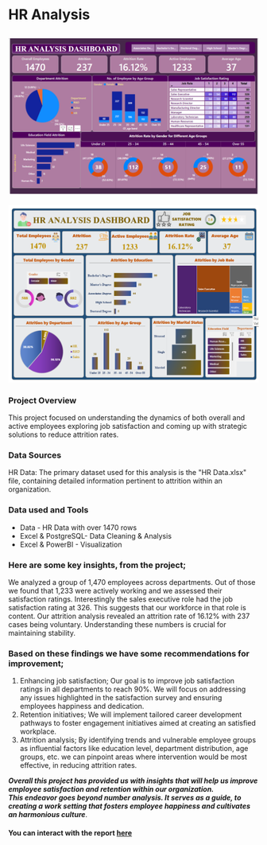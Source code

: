 # HR Analysis

![image](HR_Dashboard.png)
---
![](HR_Analysis-ExcelDashboard.png)
### Project Overview
This project focused on understanding the dynamics of both overall and active employees exploring job satisfaction and coming up with strategic solutions to reduce attrition rates.

### Data Sources
HR Data: The primary dataset used for this analysis is the "HR Data.xlsx" file, containing detailed information pertinent to attrition within an organization.

### Data used and Tools
- Data - HR Data with over 1470 rows
- Excel & PostgreSQL- Data Cleaning & Analysis
- Excel & PowerBI - Visualization

### Here are some key insights, from the project;
 We analyzed a group of 1,470 employees across departments. Out of those we found that 1,233 were actively working and we assessed their satisfaction ratings.
 Interestingly the sales executive role had the job satisfaction rating at 326. This suggests that our workforce in that role is content.
 Our attrition analysis revealed an attrition rate of 16.12% with 237 cases being voluntary. Understanding these numbers is crucial for maintaining stability.

### Based on these findings we have some recommendations for improvement;
1. Enhancing job satisfaction; Our goal is to improve job satisfaction ratings in all departments to reach 90%. We will focus on addressing any issues highlighted in the satisfaction survey and ensuring employees happiness and dedication.
2. Retention initiatives; We will implement tailored career development pathways to foster engagement initiatives aimed at creating an satisfied workplace.
3. Attrition analysis; By identifying trends and vulnerable employee groups as influential factors like education level, department distribution, age groups, etc. we can pinpoint areas where intervention would be most effective, in reducing attrition rates.

**_Overall this project has provided us with insights that will help us improve employee satisfaction and retention within our organization.<br>
This endeavor goes beyond number analysis. It serves as a guide, to creating a work setting that fosters employee happiness and cultivates an harmonious culture_**.

#### You can interact with the report [here](https://www.novypro.com/project/hr-dashboard-76)
